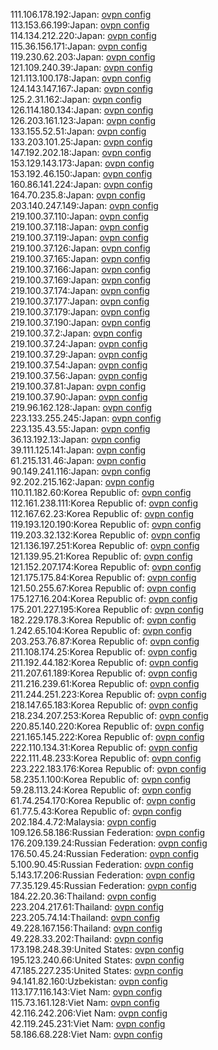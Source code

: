 111.106.178.192:Japan: [ovpn config](vpn/111_106_178_192.ovpn)  
113.153.66.199:Japan: [ovpn config](vpn/113_153_66_199.ovpn)  
114.134.212.220:Japan: [ovpn config](vpn/114_134_212_220.ovpn)  
115.36.156.171:Japan: [ovpn config](vpn/115_36_156_171.ovpn)  
119.230.62.203:Japan: [ovpn config](vpn/119_230_62_203.ovpn)  
121.109.240.39:Japan: [ovpn config](vpn/121_109_240_39.ovpn)  
121.113.100.178:Japan: [ovpn config](vpn/121_113_100_178.ovpn)  
124.143.147.167:Japan: [ovpn config](vpn/124_143_147_167.ovpn)  
125.2.31.162:Japan: [ovpn config](vpn/125_2_31_162.ovpn)  
126.114.180.134:Japan: [ovpn config](vpn/126_114_180_134.ovpn)  
126.203.161.123:Japan: [ovpn config](vpn/126_203_161_123.ovpn)  
133.155.52.51:Japan: [ovpn config](vpn/133_155_52_51.ovpn)  
133.203.101.25:Japan: [ovpn config](vpn/133_203_101_25.ovpn)  
147.192.202.18:Japan: [ovpn config](vpn/147_192_202_18.ovpn)  
153.129.143.173:Japan: [ovpn config](vpn/153_129_143_173.ovpn)  
153.192.46.150:Japan: [ovpn config](vpn/153_192_46_150.ovpn)  
160.86.141.224:Japan: [ovpn config](vpn/160_86_141_224.ovpn)  
164.70.235.8:Japan: [ovpn config](vpn/164_70_235_8.ovpn)  
203.140.247.149:Japan: [ovpn config](vpn/203_140_247_149.ovpn)  
219.100.37.110:Japan: [ovpn config](vpn/219_100_37_110.ovpn)  
219.100.37.118:Japan: [ovpn config](vpn/219_100_37_118.ovpn)  
219.100.37.119:Japan: [ovpn config](vpn/219_100_37_119.ovpn)  
219.100.37.126:Japan: [ovpn config](vpn/219_100_37_126.ovpn)  
219.100.37.165:Japan: [ovpn config](vpn/219_100_37_165.ovpn)  
219.100.37.166:Japan: [ovpn config](vpn/219_100_37_166.ovpn)  
219.100.37.169:Japan: [ovpn config](vpn/219_100_37_169.ovpn)  
219.100.37.174:Japan: [ovpn config](vpn/219_100_37_174.ovpn)  
219.100.37.177:Japan: [ovpn config](vpn/219_100_37_177.ovpn)  
219.100.37.179:Japan: [ovpn config](vpn/219_100_37_179.ovpn)  
219.100.37.190:Japan: [ovpn config](vpn/219_100_37_190.ovpn)  
219.100.37.2:Japan: [ovpn config](vpn/219_100_37_2.ovpn)  
219.100.37.24:Japan: [ovpn config](vpn/219_100_37_24.ovpn)  
219.100.37.29:Japan: [ovpn config](vpn/219_100_37_29.ovpn)  
219.100.37.54:Japan: [ovpn config](vpn/219_100_37_54.ovpn)  
219.100.37.56:Japan: [ovpn config](vpn/219_100_37_56.ovpn)  
219.100.37.81:Japan: [ovpn config](vpn/219_100_37_81.ovpn)  
219.100.37.90:Japan: [ovpn config](vpn/219_100_37_90.ovpn)  
219.96.162.128:Japan: [ovpn config](vpn/219_96_162_128.ovpn)  
223.133.255.245:Japan: [ovpn config](vpn/223_133_255_245.ovpn)  
223.135.43.55:Japan: [ovpn config](vpn/223_135_43_55.ovpn)  
36.13.192.13:Japan: [ovpn config](vpn/36_13_192_13.ovpn)  
39.111.125.141:Japan: [ovpn config](vpn/39_111_125_141.ovpn)  
61.215.131.46:Japan: [ovpn config](vpn/61_215_131_46.ovpn)  
90.149.241.116:Japan: [ovpn config](vpn/90_149_241_116.ovpn)  
92.202.215.162:Japan: [ovpn config](vpn/92_202_215_162.ovpn)  
110.11.182.60:Korea Republic of: [ovpn config](vpn/110_11_182_60.ovpn)  
112.161.238.111:Korea Republic of: [ovpn config](vpn/112_161_238_111.ovpn)  
112.167.62.23:Korea Republic of: [ovpn config](vpn/112_167_62_23.ovpn)  
119.193.120.190:Korea Republic of: [ovpn config](vpn/119_193_120_190.ovpn)  
119.203.32.132:Korea Republic of: [ovpn config](vpn/119_203_32_132.ovpn)  
121.136.197.251:Korea Republic of: [ovpn config](vpn/121_136_197_251.ovpn)  
121.139.95.21:Korea Republic of: [ovpn config](vpn/121_139_95_21.ovpn)  
121.152.207.174:Korea Republic of: [ovpn config](vpn/121_152_207_174.ovpn)  
121.175.175.84:Korea Republic of: [ovpn config](vpn/121_175_175_84.ovpn)  
121.50.255.67:Korea Republic of: [ovpn config](vpn/121_50_255_67.ovpn)  
175.127.16.204:Korea Republic of: [ovpn config](vpn/175_127_16_204.ovpn)  
175.201.227.195:Korea Republic of: [ovpn config](vpn/175_201_227_195.ovpn)  
182.229.178.3:Korea Republic of: [ovpn config](vpn/182_229_178_3.ovpn)  
1.242.65.104:Korea Republic of: [ovpn config](vpn/1_242_65_104.ovpn)  
203.253.76.87:Korea Republic of: [ovpn config](vpn/203_253_76_87.ovpn)  
211.108.174.25:Korea Republic of: [ovpn config](vpn/211_108_174_25.ovpn)  
211.192.44.182:Korea Republic of: [ovpn config](vpn/211_192_44_182.ovpn)  
211.207.61.189:Korea Republic of: [ovpn config](vpn/211_207_61_189.ovpn)  
211.216.239.61:Korea Republic of: [ovpn config](vpn/211_216_239_61.ovpn)  
211.244.251.223:Korea Republic of: [ovpn config](vpn/211_244_251_223.ovpn)  
218.147.65.183:Korea Republic of: [ovpn config](vpn/218_147_65_183.ovpn)  
218.234.207.253:Korea Republic of: [ovpn config](vpn/218_234_207_253.ovpn)  
220.85.140.220:Korea Republic of: [ovpn config](vpn/220_85_140_220.ovpn)  
221.165.145.222:Korea Republic of: [ovpn config](vpn/221_165_145_222.ovpn)  
222.110.134.31:Korea Republic of: [ovpn config](vpn/222_110_134_31.ovpn)  
222.111.48.233:Korea Republic of: [ovpn config](vpn/222_111_48_233.ovpn)  
223.222.183.176:Korea Republic of: [ovpn config](vpn/223_222_183_176.ovpn)  
58.235.1.100:Korea Republic of: [ovpn config](vpn/58_235_1_100.ovpn)  
59.28.113.24:Korea Republic of: [ovpn config](vpn/59_28_113_24.ovpn)  
61.74.254.170:Korea Republic of: [ovpn config](vpn/61_74_254_170.ovpn)  
61.77.5.43:Korea Republic of: [ovpn config](vpn/61_77_5_43.ovpn)  
202.184.4.72:Malaysia: [ovpn config](vpn/202_184_4_72.ovpn)  
109.126.58.186:Russian Federation: [ovpn config](vpn/109_126_58_186.ovpn)  
176.209.139.24:Russian Federation: [ovpn config](vpn/176_209_139_24.ovpn)  
176.50.45.24:Russian Federation: [ovpn config](vpn/176_50_45_24.ovpn)  
5.100.90.45:Russian Federation: [ovpn config](vpn/5_100_90_45.ovpn)  
5.143.17.206:Russian Federation: [ovpn config](vpn/5_143_17_206.ovpn)  
77.35.129.45:Russian Federation: [ovpn config](vpn/77_35_129_45.ovpn)  
184.22.20.36:Thailand: [ovpn config](vpn/184_22_20_36.ovpn)  
223.204.217.61:Thailand: [ovpn config](vpn/223_204_217_61.ovpn)  
223.205.74.14:Thailand: [ovpn config](vpn/223_205_74_14.ovpn)  
49.228.167.156:Thailand: [ovpn config](vpn/49_228_167_156.ovpn)  
49.228.33.202:Thailand: [ovpn config](vpn/49_228_33_202.ovpn)  
173.198.248.39:United States: [ovpn config](vpn/173_198_248_39.ovpn)  
195.123.240.66:United States: [ovpn config](vpn/195_123_240_66.ovpn)  
47.185.227.235:United States: [ovpn config](vpn/47_185_227_235.ovpn)  
94.141.82.160:Uzbekistan: [ovpn config](vpn/94_141_82_160.ovpn)  
113.177.116.143:Viet Nam: [ovpn config](vpn/113_177_116_143.ovpn)  
115.73.161.128:Viet Nam: [ovpn config](vpn/115_73_161_128.ovpn)  
42.116.242.206:Viet Nam: [ovpn config](vpn/42_116_242_206.ovpn)  
42.119.245.231:Viet Nam: [ovpn config](vpn/42_119_245_231.ovpn)  
58.186.68.228:Viet Nam: [ovpn config](vpn/58_186_68_228.ovpn)  
